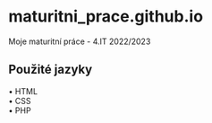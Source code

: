 # maturitni_prace.github.io
Moje maturitní práce - 4.IT 2022/2023
## Použité jazyky
• HTML<br>
• CSS<br>
• PHP
